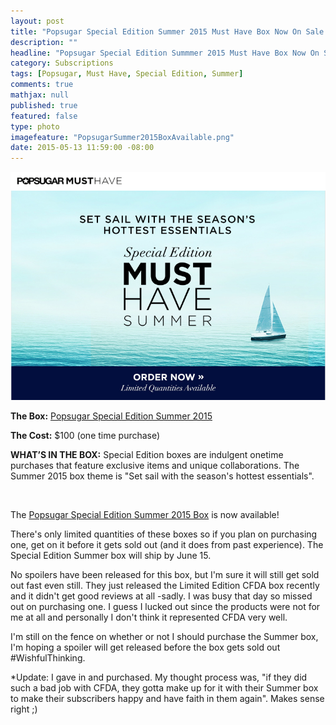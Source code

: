 ```yaml
---
layout: post
title: "Popsugar Special Edition Summer 2015 Must Have Box Now On Sale!"
description: ""
headline: "Popsugar Special Edition Summmer 2015 Must Have Box Now On Sale!"
category: Subscriptions
tags: [Popsugar, Must Have, Special Edition, Summer]
comments: true
mathjax: null
published: true
featured: false
type: photo
imagefeature: "PopsugarSummer2015BoxAvailable.png"
date: 2015-05-13 11:59:00 -08:00
---
```


![Popsugar Summer Box Available](/images/PopsugarSummer2015BoxAvailable.png)
<p><b>The Box:</b> <a href="http://popsu.gr/vXrB">Popsugar Special Edition Summer 2015</a></p>
<p><b>The Cost:</b> $100 (one time purchase)</p>
<p><b>WHAT’S IN THE BOX:</b> Special Edition boxes are indulgent onetime purchases that feature exclusive items and unique collaborations. 
The Summer 2015 box theme is "Set sail with the season's hottest essentials".</p>
<br>

<p>The <a href="http://popsu.gr/vXrB">Popsugar Special Edition Summer 2015 Box</a> is now available!</p>

<p>There's only limited quantities of these boxes so if you plan on purchasing one, get on it before it gets sold out (and it does from past experience). The Special Edition Summer box will ship by June 15.</p>

<p>No spoilers have been released for this box, but I'm sure it will still get sold out fast even still. 
They just released the Limited Edition CFDA box recently and it didn't get good reviews at all -sadly. 
I was busy that day so missed out on purchasing one. I guess I lucked out since the products were not for me at all and 
personally I don't think it represented CFDA very well.</p>
<p>I'm still on the fence on whether or not I should purchase the Summer box, I'm hoping a spoiler will get released before the box gets sold out #WishfulThinking.</p>

<p>*Update: I gave in and purchased. My thought process was, "if they did such a bad job with CFDA, they gotta make up for it with their Summer box to make their subscribers happy and have faith in them again". Makes sense right ;) </p>
